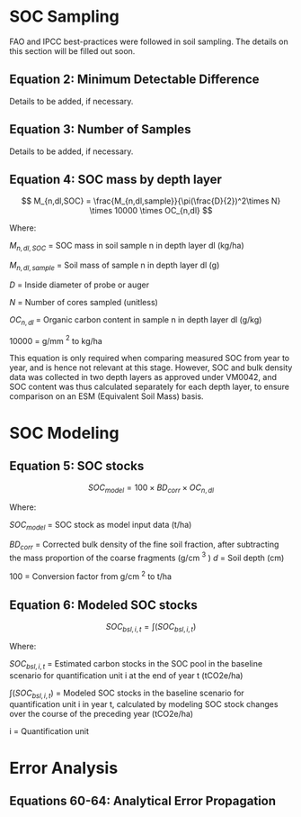 
# SOC Sampling
FAO and IPCC best-practices were followed in soil sampling. The details on this section will be filled out soon.
## Equation 2: Minimum Detectable Difference
Details to be added, if necessary.
## Equation 3: Number of Samples
Details to be added, if necessary.
## Equation 4: SOC mass by depth layer


$$ M_{n,dl,SOC} = \frac{M_{n,dl,sample}}{\pi(\frac{D}{2})^2\times N} \times 10000  \times OC_{n,dl} $$

Where:

$M_{n,dl,SOC}$ = SOC mass in soil sample n in depth layer dl (kg/ha)

$M_{n,dl,sample}$ = Soil mass of sample n in depth layer dl (g)

$D$  = Inside diameter of probe or auger

$N$ = Number of cores sampled (unitless)

$OC_{n,dl}$ = Organic carbon content in sample n in depth layer dl (g/kg)

10000 = g/mm $^2$ to kg/ha

This equation is only required when comparing measured SOC from year to year, and is hence not relevant at this stage. However, SOC and bulk density data was collected in two depth layers as approved under VM0042, and SOC content was thus calculated separately for each depth layer, to ensure comparison on an ESM (Equivalent Soil Mass) basis.
# SOC Modeling
## Equation 5: SOC stocks

$$ SOC_{model} = 100 \times BD_{corr} \times OC_{n,dl} $$

Where:

$SOC_{model}$ = SOC stock as model input data (t/ha)

$BD_{corr}$ = Corrected bulk density of the fine soil fraction, after subtracting the mass proportion of the coarse fragments (g/cm $^3$ ) 
$d$ = Soil depth (cm)

100 = Conversion factor from g/cm $^2$ to t/ha


## Equation 6: Modeled SOC stocks

$$ SOC_{bsl,i,t} = \int(SOC_{bsl,i,t}) $$

Where:

$SOC_{bsl,i,t}$ = Estimated carbon stocks in the SOC pool in the baseline scenario for quantification unit i at the end of year t (tCO2e/ha)

$\int(SOC_{bsl,i,t})$ = Modeled SOC stocks in the baseline scenario for quantification unit i in year t, calculated by modeling SOC stock changes over the course of the preceding year (tCO2e/ha)

i = Quantification unit

# Error Analysis

## Equations 60-64: Analytical Error Propagation













